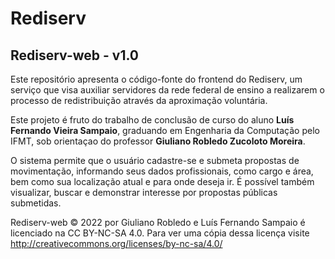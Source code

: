 # Rediserv

## Rediserv-web - v1.0

Este repositório apresenta o código-fonte do frontend do Rediserv, um serviço que visa auxiliar servidores da rede federal de ensino a realizarem o processo de redistribuição através da aproximação voluntária.

Este projeto é fruto do trabalho de conclusão de curso do aluno **Luís Fernando Vieira Sampaio**, graduando em Engenharia da Computação pelo IFMT, sob orientaçao do professor **Giuliano Robledo Zucoloto Moreira**.

O sistema permite que o usuário cadastre-se e submeta propostas de movimentação, informando seus dados profissionais, como cargo e área, bem como sua localização atual e para onde deseja ir. É possível também visualizar, buscar e demonstrar interesse por propostas públicas submetidas.


Rediserv-web © 2022 por Giuliano Robledo e Luís Fernando Sampaio é licenciado na CC BY-NC-SA 4.0. Para ver uma cópia dessa licença visite http://creativecommons.org/licenses/by-nc-sa/4.0/